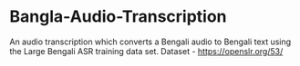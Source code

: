 # Bangla-Audio-Transcription
An audio transcription which converts a Bengali audio to Bengali text using the Large Bengali ASR training data set.
Dataset - https://openslr.org/53/
